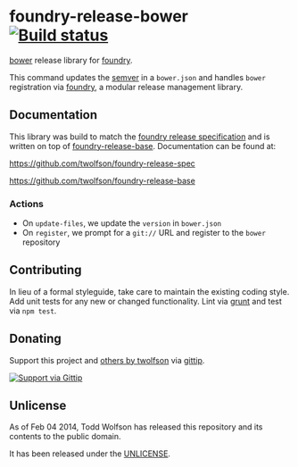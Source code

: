 # foundry-release-bower [![Build status](https://travis-ci.org/twolfson/foundry-release-bower.png?branch=master)](https://travis-ci.org/twolfson/foundry-release-bower)

[bower][] release library for [foundry][].

This command updates the [semver][] in a `bower.json` and handles `bower` registration via [foundry][], a modular release management library.

[bower]: http://bower.io/
[foundry]: https://github.com/twolfson/foundry
[semver]: http://semver.org/

## Documentation
This library was build to match the [foundry release specification][spec] and is written on top of [foundry-release-base][]. Documentation can be found at:

https://github.com/twolfson/foundry-release-spec

https://github.com/twolfson/foundry-release-base

[spec]: https://github.com/twolfson/foundry-release-spec
[foundry-release-base]: https://github.com/twolfson/foundry-release-base

### Actions
- On `update-files`, we update the `version` in `bower.json`
- On `register`, we prompt for a `git://` URL and register to the `bower` repository

## Contributing
In lieu of a formal styleguide, take care to maintain the existing coding style. Add unit tests for any new or changed functionality. Lint via [grunt](https://github.com/gruntjs/grunt) and test via `npm test`.

## Donating
Support this project and [others by twolfson][gittip] via [gittip][].

[![Support via Gittip][gittip-badge]][gittip]

[gittip-badge]: https://rawgithub.com/twolfson/gittip-badge/master/dist/gittip.png
[gittip]: https://www.gittip.com/twolfson/

## Unlicense
As of Feb 04 2014, Todd Wolfson has released this repository and its contents to the public domain.

It has been released under the [UNLICENSE][].

[UNLICENSE]: UNLICENSE
